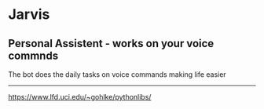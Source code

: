 # Jarvis

## Personal Assistent - works on your voice commnds
The bot does the daily tasks on voice commands making life easier
<hr>

https://www.lfd.uci.edu/~gohlke/pythonlibs/
